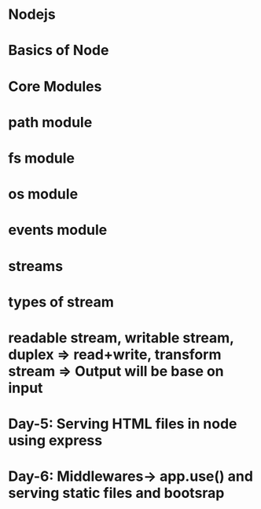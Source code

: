 # Nodejs

# Basics of Node
# Core Modules
# path module
# fs module
# os module
# events module
# streams

# types of stream
# readable stream, writable stream, duplex => read+write, transform stream => Output will be base on input

# Day-5: Serving HTML files in node using express
# Day-6: Middlewares-> app.use() and serving static files and bootsrap